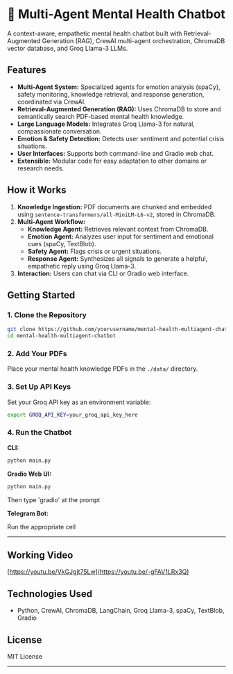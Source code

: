 # 🧠 Multi-Agent Mental Health Chatbot

A context-aware, empathetic mental health chatbot built with Retrieval-Augmented Generation (RAG), CrewAI multi-agent orchestration, ChromaDB vector database, and Groq Llama-3 LLMs.

## Features

- **Multi-Agent System:** Specialized agents for emotion analysis (spaCy), safety monitoring, knowledge retrieval, and response generation, coordinated via CrewAI.
- **Retrieval-Augmented Generation (RAG):** Uses ChromaDB to store and semantically search PDF-based mental health knowledge.
- **Large Language Models:** Integrates Groq Llama-3 for natural, compassionate conversation.
- **Emotion & Safety Detection:** Detects user sentiment and potential crisis situations.
- **User Interfaces:** Supports both command-line and Gradio web chat.
- **Extensible:** Modular code for easy adaptation to other domains or research needs.

## How it Works

1. **Knowledge Ingestion:** PDF documents are chunked and embedded using `sentence-transformers/all-MiniLM-L6-v2`, stored in ChromaDB.
2. **Multi-Agent Workflow:** 
   - **Knowledge Agent:** Retrieves relevant context from ChromaDB.
   - **Emotion Agent:** Analyzes user input for sentiment and emotional cues (spaCy, TextBlob).
   - **Safety Agent:** Flags crisis or urgent situations.
   - **Response Agent:** Synthesizes all signals to generate a helpful, empathetic reply using Groq Llama-3.
3. **Interaction:** Users can chat via CLI or Gradio web interface.

## Getting Started

### 1. Clone the Repository

```bash
git clone https://github.com/yourusername/mental-health-multiagent-chatbot.git
cd mental-health-multiagent-chatbot
```

### 2. Add Your PDFs

Place your mental health knowledge PDFs in the `./data/` directory.

### 3. Set Up API Keys

Set your Groq API key as an environment variable:

```bash
export GROQ_API_KEY=your_groq_api_key_here
```


### 4. Run the Chatbot

**CLI:**
```bash
python main.py
```


**Gradio Web UI:**
```bash
python main.py
```
Then type 'gradio' at the prompt

**Telegram Bot:**

Run the appropriate cell

---
## Working Video

[https://youtu.be/VkGJgjt75Lw](https://youtu.be/-gFAV1LRx3Q)

## Technologies Used

- Python, CrewAI, ChromaDB, LangChain, Groq Llama-3, spaCy, TextBlob, Gradio

## License

MIT License

---
